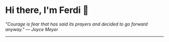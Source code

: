 <h1>Hi there, I'm Ferdi 👋</h1>

<p><em>
  "Courage is fear that has said its prayers and decided to go forward anyway." — Joyce Meyer
</em></p>

---
